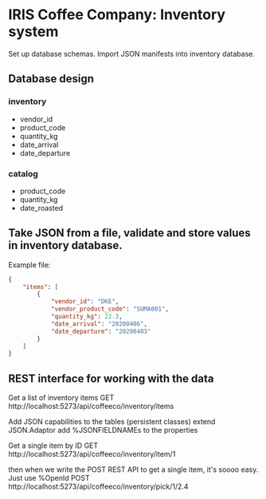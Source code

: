# IRIS Coffee Company: Inventory system

Set up database schemas.
Import JSON manifests into inventory database.

## Database design

### inventory

- vendor_id
- product_code
- quantity_kg
- date_arrival
- date_departure

### catalog

- product_code
- quantity_kg
- date_roasted

## Take JSON from a file, validate and store values in inventory database.

Example file:

```json
{
    "items": [
        {
            "vendor_id": "DKE",
            "vendor_product_code": "SUMA001",
            "quantity_kg": 22.3,
            "date_arrival": "20200406",
            "date_departure": "20200403"
        }
    ]
}
```

## REST interface for working with the data

Get a list of inventory items
GET http://localhost:5273/api/coffeeco/inventory/items

Add JSON capabilities to the tables (persistent classes)
extend JSON.Adaptor
add %JSONFIELDNAMEs to the properties

Get a single item by ID
GET http://localhost:5273/api/coffeeco/inventory/item/1

then when we write the POST REST API to get a single item, it's soooo easy. Just use %OpenId
POST http://localhost:5273/api/coffeeco/inventory/pick/1/2.4

